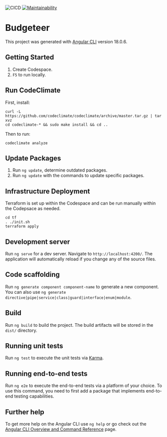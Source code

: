 ![CICD](https://github.com/dfar-io/budgeteer/actions/workflows/cicd.yml/badge.svg)
[![Maintainability](https://api.codeclimate.com/v1/badges/66f6382b0c80a71ea41f/maintainability)](https://codeclimate.com/github/dfar-io/budgeteer/maintainability)

# Budgeteer

This project was generated with [Angular CLI](https://github.com/angular/angular-cli) version 18.0.6.

## Getting Started

1. Create Codespace.
2. `F5` to run locally.

## Run CodeClimate

First, install:

```
curl -L https://github.com/codeclimate/codeclimate/archive/master.tar.gz | tar xvz
cd codeclimate-* && sudo make install && cd ..
```

Then to run:

```
codeclimate analyze
```

## Update Packages

1. Run `ng update`, determine outdated packages.
2. Run `ng update` with the commands to update specific packages.

## Infrastructure Deployment

Terraform is set up within the Codespace and can be run manually within the Codepsace as needed.

```
cd tf
. ./init.sh
terraform apply
```

## Development server

Run `ng serve` for a dev server. Navigate to `http://localhost:4200/`. The application will automatically reload if you change any of the source files.

## Code scaffolding

Run `ng generate component component-name` to generate a new component. You can also use `ng generate directive|pipe|service|class|guard|interface|enum|module`.

## Build

Run `ng build` to build the project. The build artifacts will be stored in the `dist/` directory.

## Running unit tests

Run `ng test` to execute the unit tests via [Karma](https://karma-runner.github.io).

## Running end-to-end tests

Run `ng e2e` to execute the end-to-end tests via a platform of your choice. To use this command, you need to first add a package that implements end-to-end testing capabilities.

## Further help

To get more help on the Angular CLI use `ng help` or go check out the [Angular CLI Overview and Command Reference](https://angular.dev/tools/cli) page.
